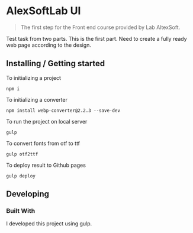 # AlexSoftLab UI 
> The first step for the Front end course provided by Lab AltexSoft.

Test task from two parts. This is the first part. Need to create a fully ready web page according to the design.

## Installing / Getting started

To initializing a project
```shell
npm i
```

To initializing a converter
```shell
npm install webp-converter@2.2.3 --save-dev
```

To run the project on local server
```shell
gulp
```

To convert fonts from otf to ttf
```shell
gulp otf2ttf
```

To deploy result to Github pages
```shell
gulp deploy
```

## Developing

### Built With

I developed this project using gulp.
